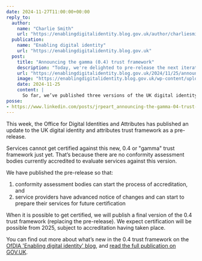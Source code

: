 ```yaml
---
date: 2024-11-27T11:00:00+00:00
reply_to:
  author:
    name: "Charlie Smith"
    url: "https://enablingdigitalidentity.blog.gov.uk/author/charliesmith/"
  publication:
    name: "Enabling digital identity"
    url: "https://enablingdigitalidentity.blog.gov.uk"
  post:
    title: "Announcing the gamma (0.4) trust framework"
    description: "Today, we're delighted to pre-release the next iteration – the gamma (0.4) publication."
    url: "https://enablingdigitalidentity.blog.gov.uk/2024/11/25/announcing-the-gamma-0-4-trust-framework/"
    image: "https://enablingdigitalidentity.blog.gov.uk/wp-content/uploads/sites/287/2024/11/DSCF7222-1536x1024.jpg"
    date: 2024-11-25
    content: |
      So far, we’ve published three versions of the UK digital identity and attributes trust framework. Today, we're delighted to pre-release the next iteration – the gamma (0.4) publication.
posse:
- https://www.linkedin.com/posts/jrpeart_announcing-the-gamma-04-trust-framework-activity-7267505014254800896-LuBg
---
```


This week, the Office for Digital Identities and Attributes has published an update to the UK digital identity and attributes trust framework as a pre-release.

Services cannot get certified against this new, 0.4 or "gamma" trust framework just yet. That’s because there are no conformity assessment bodies currently accredited to evaluate services against this version. 

We have published the pre-release so that:

1. conformity assessment bodies can start the process of accreditation, and
2. service providers have advanced notice of changes and can start to prepare their services for future certification

When it is possible to get certified, we will publish a final version of the 0.4 trust framework (replacing the pre-release). We expect certification will be possible from 2025, subject to accreditation having taken place.

You can find out more about what’s new in the 0.4 trust framework on the [OfDIA 'Enabling digital identity' blog](https://enablingdigitalidentity.blog.gov.uk/2024/11/25/announcing-the-gamma-0-4-trust-framework/), and [read the full publication on GOV.UK](https://www.gov.uk/government/collections/uk-digital-identity-and-attributes-trust-framework).